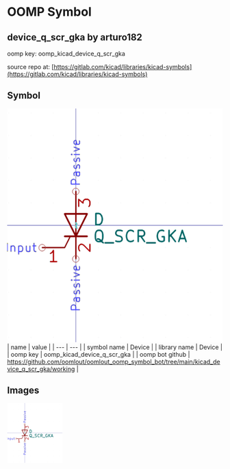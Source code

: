 # OOMP Symbol  
## device_q_scr_gka  by arturo182  
  
oomp key: oomp_kicad_device_q_scr_gka  
  
source repo at: [https://gitlab.com/kicad/libraries/kicad-symbols](https://gitlab.com/kicad/libraries/kicad-symbols)  
## Symbol  
  
[![working.png](working_600.png)](working.png)  
| name | value | 
| --- | --- | 
| symbol name | Device | 
| library name | Device | 
| oomp key | oomp_kicad_device_q_scr_gka | 
| oomp bot github | https://github.com/oomlout/oomlout_oomp_symbol_bot/tree/main/kicad_device_q_scr_gka/working | 
## Images  
  
[![working.png](working_140.png)](working.png)  
